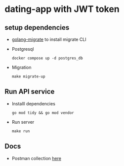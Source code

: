 # dating-app with JWT token

## setup dependencies
- [golang-migrate](https://github.com/golang-migrate/migrate) to install migrate CLI

- Postgresql
    ```
    docker compose up -d postgres_db
    ```

- Migration
    ```
    make migrate-up
    ```

## Run API service
 - Installl dependencies
    ```
    go mod tidy && go mod vendor
    ```
 - Run server
    ```
    make run
    ```
## Docs
 - Postman collection [here](https://elements.getpostman.com/redirect?entityId=21574323-cc1a5a9e-b6ae-4692-94dd-c708ccaa02b6&entityType=collection)
